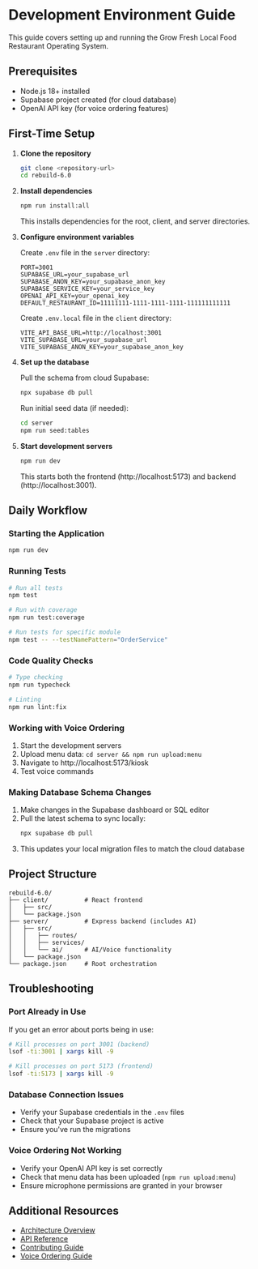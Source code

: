 # Development Environment Guide

This guide covers setting up and running the Grow Fresh Local Food Restaurant Operating System.

## Prerequisites
- Node.js 18+ installed
- Supabase project created (for cloud database)
- OpenAI API key (for voice ordering features)

## First-Time Setup

1. **Clone the repository**
   ```bash
   git clone <repository-url>
   cd rebuild-6.0
   ```

2. **Install dependencies**
   ```bash
   npm run install:all
   ```
   This installs dependencies for the root, client, and server directories.

3. **Configure environment variables**
   
   Create `.env` file in the `server` directory:
   ```env
   PORT=3001
   SUPABASE_URL=your_supabase_url
   SUPABASE_ANON_KEY=your_supabase_anon_key
   SUPABASE_SERVICE_KEY=your_service_key
   OPENAI_API_KEY=your_openai_key
   DEFAULT_RESTAURANT_ID=11111111-1111-1111-1111-111111111111
   ```
   
   Create `.env.local` file in the `client` directory:
   ```env
   VITE_API_BASE_URL=http://localhost:3001
   VITE_SUPABASE_URL=your_supabase_url
   VITE_SUPABASE_ANON_KEY=your_supabase_anon_key
   ```

4. **Set up the database**
   
   Pull the schema from cloud Supabase:
   ```bash
   npx supabase db pull
   ```
   
   Run initial seed data (if needed):
   ```bash
   cd server
   npm run seed:tables
   ```

5. **Start development servers**
   ```bash
   npm run dev
   ```
   This starts both the frontend (http://localhost:5173) and backend (http://localhost:3001).

## Daily Workflow

### Starting the Application
```bash
npm run dev
```

### Running Tests
```bash
# Run all tests
npm test

# Run with coverage
npm run test:coverage

# Run tests for specific module
npm test -- --testNamePattern="OrderService"
```

### Code Quality Checks
```bash
# Type checking
npm run typecheck

# Linting
npm run lint:fix
```

### Working with Voice Ordering
1. Start the development servers
2. Upload menu data: `cd server && npm run upload:menu`
3. Navigate to http://localhost:5173/kiosk
4. Test voice commands

### Making Database Schema Changes
1. Make changes in the Supabase dashboard or SQL editor
2. Pull the latest schema to sync locally:
   ```bash
   npx supabase db pull
   ```
3. This updates your local migration files to match the cloud database

## Project Structure

```
rebuild-6.0/
├── client/          # React frontend
│   ├── src/
│   └── package.json
├── server/          # Express backend (includes AI)
│   ├── src/
│   │   ├── routes/
│   │   ├── services/
│   │   └── ai/      # AI/Voice functionality
│   └── package.json
└── package.json     # Root orchestration
```

## Troubleshooting

### Port Already in Use
If you get an error about ports being in use:
```bash
# Kill processes on port 3001 (backend)
lsof -ti:3001 | xargs kill -9

# Kill processes on port 5173 (frontend)
lsof -ti:5173 | xargs kill -9
```

### Database Connection Issues
- Verify your Supabase credentials in the `.env` files
- Check that your Supabase project is active
- Ensure you've run the migrations

### Voice Ordering Not Working
- Verify your OpenAI API key is set correctly
- Check that menu data has been uploaded (`npm run upload:menu`)
- Ensure microphone permissions are granted in your browser

## Additional Resources
- [Architecture Overview](./ARCHITECTURE.md)
- [API Reference](./docs/API_REFERENCE.md)
- [Contributing Guide](./CONTRIBUTING_AI.md)
- [Voice Ordering Guide](./docs/VOICE_ORDERING_GUIDE.md)